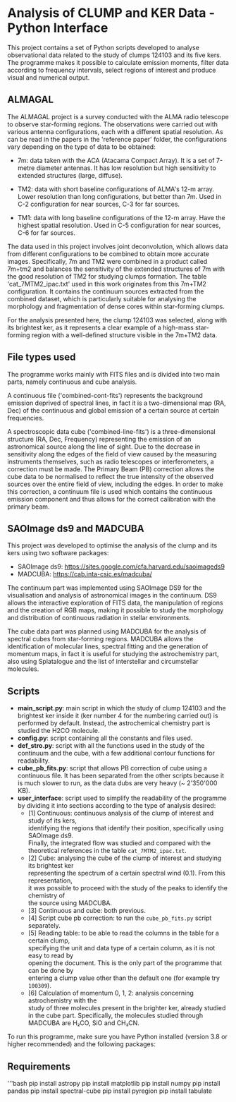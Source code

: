 # Analysis of CLUMP and KER Data - Python Interface
This project contains a set of Python scripts developed to analyse observational data related to the study of clumps 124103 and its five kers. The programme makes it possible to calculate emission moments, filter data according to frequency intervals, select regions of interest and produce visual and numerical output.

## ALMAGAL
The ALMAGAL project is a survey conducted with the ALMA radio telescope to observe star-forming regions. The observations were carried out with various antenna configurations, each with a different spatial resolution. As can be read in the papers in the 'reference paper' folder, the configurations vary depending on the type of data to be obtained:

- 7m: data taken with the ACA (Atacama Compact Array). It is a set of 7-metre diameter antennas. It has low resolution but high sensitivity to extended structures (large, diffuse).

- TM2: data with short baseline configurations of ALMA's 12-m array. Lower resolution than long configurations, but better than 7m. Used in C-2 configuration for near sources, C-3 for far sources.
  
- TM1: data with long baseline configurations of the 12-m array. Have the highest spatial resolution. Used in C-5 configuration for near sources, C-6 for far sources.

The data used in this project involves joint deconvolution, which allows data from different configurations to be combined to obtain more accurate images. Specifically, 7m and TM2 were combined in a product called 7m+tm2 and balances the sensitivity of the extended structures of 7m with the good resolution of TM2 for studying clumps formation.
The table 'cat_7MTM2_ipac.txt' used in this work originates from this 7m+TM2 configuration. It contains the continuum sources extracted from the combined dataset, which is particularly suitable for analysing the morphology and fragmentation of dense cores within star-forming clumps.

For the analysis presented here, the clump 124103 was selected, along with its brightest ker, as it represents a clear example of a high-mass star-forming region with a well-defined structure visible in the 7m+TM2 data.

## File types used
The programme works mainly with FITS files and is divided into two main parts, namely continuous and cube analysis.

A continuous file ('combined-cont-fits') represents the background emission deprived of spectral lines, in fact it is a two-dimensional map (RA, Dec) of the continuous and global emission of a certain source at certain frequencies.

A spectroscopic data cube ('combined-line-fits') is a three-dimensional structure (RA, Dec, Frequency) representing the emission of an astronomical source along the line of sight. Due to the decrease in sensitivity along the edges of the field of view caused by the measuring instruments themselves, such as radio telescopes or interferometers, a correction must be made. The Primary Beam (PB) correction allows the cube data to be normalised to reflect the true intensity of the observed sources over the entire field of view, including the edges. In order to make this correction, a continuum file is used which contains the continuous emission component and thus allows for the correct calibration with the primary beam.

## SAOImage ds9 and MADCUBA 
This project was developed to optimise the analysis of the clump and its kers using two software packages:
- SAOImage ds9: https://sites.google.com/cfa.harvard.edu/saoimageds9
- MADCUBA: https://cab.inta-csic.es/madcuba/

The continuum part was implemented using SAOImage DS9 for the visualisation and analysis of astronomical images in the continuum. DS9 allows the interactive exploration of FITS data, the manipulation of regions and the creation of RGB maps, making it possible to study the morphology and distribution of continuous radiation in stellar environments.

The cube data part was planned using MADCUBA for the analysis of spectral cubes from star-forming regions. MADCUBA allows the identification of molecular lines, spectral fitting and the generation of momentum maps, in fact it is useful for studying the astrochemistry part, also using Splatalogue and the list of interstellar and circumstellar molecules.

## Scripts
- **main_script.py**: main script in which the study of clump 124103 and the brightest ker inside it (ker number 4 for the numbering carried out) is performed by default. Instead, the astrochemical chemistry part is studied the H2CO molecule.
- **config.py**: script containing all the constants and files used.
- **def_stro.py**: script with all the functions used in the study of the continuum and the cube, with a few additional contour functions for readability.
- **cube_pb_fits.py**: script that allows PB correction of cube using a continuous file. It has been separated from the other scripts because it is much slower to run, as the data dubs are very heavy (~ 2'350'000 KB).
- **user_interface**: script used to simplify the readability of the programme by dividing it into sections according to the type of analysis desired:
    - [1] Continuous: continuous analysis of the clump of interest and study of its kers,  
      identifying the regions that identify their position, specifically using SAOImage ds9.  
      Finally, the integrated flow was studied and compared with the theoretical references in the table `cat_7MTM2_ipac.txt`.
    - [2] Cube: analysing the cube of the clump of interest and studying its brightest ker  
      representing the spectrum of a certain spectral wind (0.1). From this representation,  
      it was possible to proceed with the study of the peaks to identify the chemistry of  
      the source using MADCUBA.
    - [3] Continuous and cube: both previous.
    - [4] Script cube pb correction: to run the `cube_pb_fits.py` script separately.
    - [5] Reading table: to be able to read the columns in the table for a certain clump,  
      specifying the unit and data type of a certain column, as it is not easy to read by  
      opening the document. This is the only part of the programme that can be done by  
      entering a clump value other than the default one (for example try `100309`).
    - [6] Calculation of momentum 0, 1, 2: analysis concerning astrochemistry with the  
      study of three molecules present in the brighter ker, already studied in the cube part. Specifically, the molecules studied through MADCUBA are H₂CO, SiO and CH₃CN.


To run this programme, make sure you have Python installed (version 3.8 or higher recommended) and the following packages:

## Requirements
'''bash
pip install astropy
pip install matplotlib
pip install numpy
pip install pandas
pip install spectral-cube
pip install pyregion
pip install tabulate
